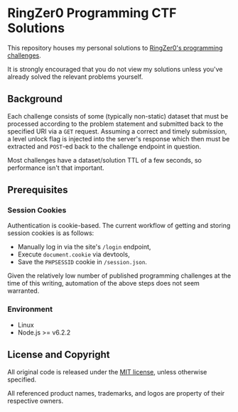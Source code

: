 # RingZer0 Programming CTF Solutions

This repository houses my personal solutions to
[RingZer0's programming challenges][home].

It is strongly encouraged that you do not view my solutions unless you've
already solved the relevant problems yourself.


## Background

Each challenge consists of some (typically non-static) dataset that must be
processed according to the problem statement and submitted back to the specified
URI via a `GET` request. Assuming a correct and timely submission, a level
unlock flag is injected into the server's response which then must be extracted
and `POST`-ed back to the challenge endpoint in question.

Most challenges have a dataset/solution TTL of a few seconds, so performance
isn't that important.


## Prerequisites

### Session Cookies

Authentication is cookie-based. The current workflow of getting and storing
session cookies is as follows:

- Manually log in via the site's `/login` endpoint,
- Execute `document.cookie` via devtools,
- Save the `PHPSESSID` cookie in `/session.json`.

Given the relatively low number of published programming challenges at the time
of this writing, automation of the above steps does not seem warranted.

### Environment

- Linux
- Node.js >= v6.2.2


## License and Copyright

All original code is released under the [MIT license][mit], unless otherwise
specified.

All referenced product names, trademarks, and logos are property of their
respective owners.


[home]: https://ringzer0team.com/challenges/
        "Challenges - RingZer0 CTF"

[mit]: http://opensource.org/licenses/MIT/
       "The MIT License (MIT)"
